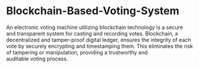 # Blockchain-Based-Voting-System

An electronic voting machine utilizing blockchain technology is a secure and transparent system for casting and recording votes. Blockchain, a decentralized and tamper-proof digital ledger, ensures the integrity of each vote by securely encrypting and timestamping them. This eliminates the risk of tampering or manipulation, providing a trustworthy and auditable voting process.

